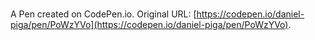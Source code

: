 # 

A Pen created on CodePen.io. Original URL: [https://codepen.io/daniel-piga/pen/PoWzYVo](https://codepen.io/daniel-piga/pen/PoWzYVo).



